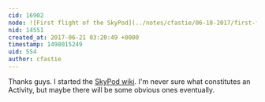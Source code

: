 ```yaml
---
cid: 16902
node: ![First flight of the SkyPod](../notes/cfastie/06-18-2017/first-flight-of-the-skypod)
nid: 14551
created_at: 2017-06-21 03:20:49 +0000
timestamp: 1498015249
uid: 554
author: cfastie
---
```


Thanks guys. I started the [SkyPod wiki](https://publiclab.org/wiki/skypod-gps-logger). I'm never sure what constitutes an Activity, but maybe there will be some obvious ones eventually.